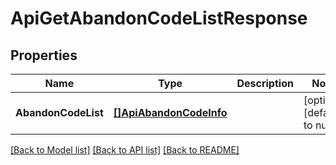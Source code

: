 # ApiGetAbandonCodeListResponse

## Properties
Name | Type | Description | Notes
------------ | ------------- | ------------- | -------------
**AbandonCodeList** | [**[]ApiAbandonCodeInfo**](api.AbandonCodeInfo.md) |  | [optional] [default to null]

[[Back to Model list]](../README.md#documentation-for-models) [[Back to API list]](../README.md#documentation-for-api-endpoints) [[Back to README]](../README.md)

